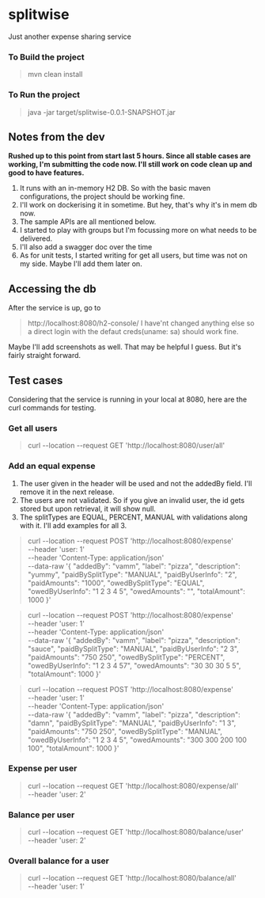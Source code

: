 # splitwise
Just another expense sharing service

### To Build the project
> mvn clean install
### To Run the project
> java -jar target/splitwise-0.0.1-SNAPSHOT.jar

## Notes from the dev
**Rushed up to this point from start last 5 hours. Since all stable cases are working, I'm submitting the code now. I'll still work on code clean up and good to have features.** 
1. It runs with an in-memory H2 DB. So with the basic maven configurations, the project should be working fine. 
2. I'll work on dockerising it in sometime. But hey, that's why it's in mem db now. 
3. The sample APIs are all mentioned below. 
4. I started to play with groups but I'm focussing more on what needs to be delivered. 
5. I'll also add a swagger doc over the time
6. As for unit tests, I started writing for get all users, but time was not on my side. Maybe I'll add them later on.
## Accessing the db
After the service is up, go to
>http://localhost:8080/h2-console/ 
I have'nt changed anything else so a direct login with the defaut creds(uname: sa) should work fine.

Maybe I'll add screenshots as well. That may be helpful I guess. But it's fairly straight forward.

## Test cases
Considering that the service is running in your local at 8080, here are the curl commands for testing.
### Get all users 
>curl --location --request GET 'http://localhost:8080/user/all'
### Add an equal expense
1. The user given in the header will be used and not the addedBy field. I'll remove it in the next release. 
2. The users are not validated. So if you give an invalid user, the id gets stored but upon retrieval, it will show null.
3. The splitTypes are EQUAL, PERCENT, MANUAL with validations along with it. I'll add examples for all 3.
>curl --location --request POST 'http://localhost:8080/expense' \
--header 'user: 1' \
--header 'Content-Type: application/json' \
--data-raw '{
"addedBy": "vamm",
"label": "pizza",
"description": "yummy",
"paidBySplitType": "MANUAL",
"paidByUserInfo": "2",
"paidAmounts": "1000",
"owedBySplitType": "EQUAL",
"owedByUserInfo": "1 2 3 4 5",
"owedAmounts": "",
"totalAmount": 1000
}'

>curl --location --request POST 'http://localhost:8080/expense' \
--header 'user: 1' \
--header 'Content-Type: application/json' \
--data-raw '{
"addedBy": "vamm",
"label": "pizza",
"description": "sauce",
"paidBySplitType": "MANUAL",
"paidByUserInfo": "2 3",
"paidAmounts": "750 250",
"owedBySplitType": "PERCENT",
"owedByUserInfo": "1 2 3 4 57",
"owedAmounts": "30 30 30 5 5",
"totalAmount": 1000
}'

>curl --location --request POST 'http://localhost:8080/expense' \
--header 'user: 1' \
--header 'Content-Type: application/json' \
--data-raw '{
"addedBy": "vamm",
"label": "pizza",
"description": "damn",
"paidBySplitType": "MANUAL",
"paidByUserInfo": "1 3",
"paidAmounts": "750 250",
"owedBySplitType": "MANUAL",
"owedByUserInfo": "1 2 3 4 5",
"owedAmounts": "300 300 200 100 100",
"totalAmount": 1000
}'

### Expense per user
>curl --location --request GET 'http://localhost:8080/expense/all' \
--header 'user: 2'

### Balance per user
>curl --location --request GET 'http://localhost:8080/balance/user' \
--header 'user: 2'

### Overall balance for a user
>curl --location --request GET 'http://localhost:8080/balance/all' \
--header 'user: 1'